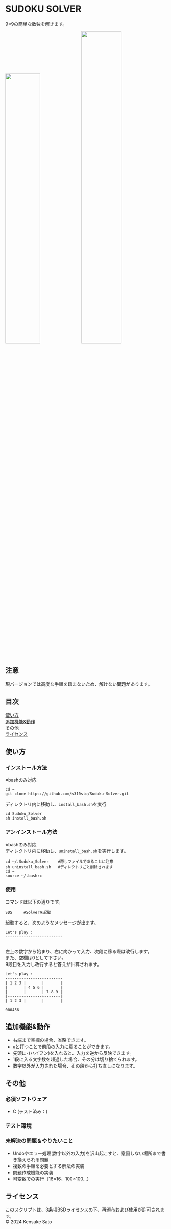 # SUDOKU SOLVER
9×9の簡単な数独を解きます。

<img src="https://github.com/user-attachments/assets/28b5f273-fc42-456f-84eb-e8a6853c6eab" width="46.5%" > <img src="https://github.com/user-attachments/assets/f8f002cc-2289-4f0a-85ab-5b8e30d2e830" width="50%" >

## 注意
現バージョンでは高度な手順を踏まないため、解けない問題があります。

## 目次
[使い方](./README.md#使い方)<br>
[追加機能&動作](https://github.com/k310sto/Sudoku_Solver/blob/main/README.md#%E8%BF%BD%E5%8A%A0%E6%A9%9F%E8%83%BD%E5%8B%95%E4%BD%9C)<br>
[その他](./README.md#その他)<br>
[ライセンス](./README.md#ライセンス)<br>

## 使い方
### インストール方法
※bashのみ対応<br>
```
cd ~
git clone https://github.com/k310sto/Sudoku-Solver.git
```
ディレクトリ内に移動し、`install_bash.sh`を実行<br>
```
cd Sudoku_Solver
sh install_bash.sh
```
### アンインストール方法
※bashのみ対応<br>
ディレクトリ内に移動し、`uninstall_bash.sh`を実行します。<br>
```
cd ~/.Sudoku_Solver    #隠しファイルであることに注意
sh uninstall_bash.sh   #ディレクトリごと削除されます
cd ~
source ~/.bashrc
```
### 使用
コマンドは以下の通りです。
```
SDS     #Solverを起動
```
起動すると、次のようなメッセージが出ます。<br>
```
Let's play :
-------------------------


```
左上の数字から始まり、右に向かって入力、次段に移る際は改行します。<br>
また、空欄は0として下さい。<br>
9段目を入力し改行すると答えが計算されます。
```
Let's play :
-------------------------
| 1 2 3 |       |       |
|       | 4 5 6 |       |
|       |       | 7 8 9 |
|-------+-------+-------|
| 1 2 3 |       |       |

000456
```
## 追加機能&動作
- 右端まで空欄の場合、省略できます。
- `u`と打つことで前段の入力に戻ることができます。
- 先頭に`-`(ハイフン)を入れると、入力を逆から反映できます。
- 1段に入る文字数を超過した場合、その分は切り捨てられます。
- 数字以外が入力された場合、その段から打ち直しになります。

## その他
### 必須ソフトウェア
- C (テスト済み：)
### テスト環境

### 未解決の問題＆やりたいこと
- Undoやエラー処理(数字以外の入力)を沢山起こすと、意図しない場所まで書き換えられる問題
- 複数の手順を必要とする解法の実装
- 問題作成機能の実装
- 可変数での実行（16×16，100×100...）

## ライセンス
このスクリプトは、3条項BSDライセンスの下、再頒布および使用が許可されます。<br>
© 2024 Kensuke Sato
